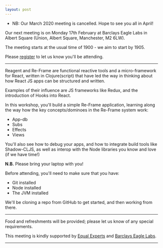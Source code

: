 ```yaml
---
layout: post
---
```


* NB: Our March 2020 meeting is cancelled. Hope to see you all in April!

Our next meeting is on Monday 17th February at Barclays Eagle Labs in Albert Square (Union, Albert Square, Manchester, M2 6LW).

The meeting starts at the usual time of 1900 - we aim to start by 1905.

Please [register][eventbrite] to let us know you'll be attending.

---

Reagent and Re-Frame are functional reactive tools and a micro-framework for React, written in Clojure(script) that have 
led the way in thinking about how React JS apps can be structured and written.

Examples of their influence are JS frameworks like Redux, and the introduction of Hooks into React.

In this workshop, you'll build a simple Re-Frame application, learning along the way how the key concepts/dominoes in the Re-Frame system work:

- App-db
- Subs
- Effects
- Views

You'll also see how to debug your apps, and how to integrate build tools like Shadow-CLJS, as well as interop with the Node libraries you know and love (if we have time!)

**N.B.** Please bring your laptop with you!

Before attending, you'll need to make sure that you have:

- Git installed
- Node installed
- The JVM installed

We'll be cloning a repo from GitHub to get started, and then working from there.

---

Food and refreshments will be provided; please let us know of any special requirements.

This meeting is kindly supported by [Equal Experts][EE] and [Barclays Eagle Labs][EagleLabs].

---

[eventbrite]: https://www.eventbrite.co.uk/e/lambda-lounge-february-2020-reagent-re-frame-workshop-tickets-93046004103
[EagleLabs]: https://labs.uk.barclays/
[EE]: https://www.equalexperts.com/
